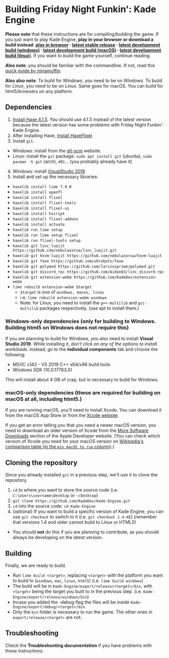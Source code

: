 ﻿# Building Friday Night Funkin': Kade Engine

**Please note** that these instructions are for compiling/building the game. If you just want to play Kade Engine, **play in your browser or download a build instead**: **[play in browser](https://funkin.puyo.xyz) ⋅ [latest stable release](https://github.com/KadeDev/Kade-Engine/releases/latest) ⋅ [latest development build (windows)](https://ci.appveyor.com/project/KadeDev/kade-engine-windows/build/artifacts) ⋅ [latest development build (macOS)](https://ci.appveyor.com/project/daniel11420/kade-engine-macos/build/artifacts) ⋅ [latest development build (linux)](https://ci.appveyor.com/project/daniel11420/kade-engine-linux/build/artifacts)**. If you want to build the game yourself, continue reading.

**Also note**: you should be familiar with the commandline. If not, read this [quick guide by ninjamuffin](https://ninjamuffin99.newgrounds.com/news/post/1090480).

**Also also note**: To build for *Windows*, you need to be on *Windows*. To build for *Linux*, you need to be on *Linux*. Same goes for macOS. You can build for html5/browsers on any platform.

## Dependencies

 1. [Install Haxe 4.1.5](https://haxe.org/download/version/4.1.5/). You should use 4.1.5 instead of the latest version because the latest version has some problems with Friday Night Funkin': Kade Engine.
 2. After installing Haxe, [Install HaxeFlixel](https://haxeflixel.com/documentation/install-haxeflixel/).
 3. Install `git`.

- Windows: install from the [git-scm](https://git-scm.com/downloads) website.
- Linux: install the `git` package: `sudo apt install git` (ubuntu), `sudo pacman -S git` (arch), etc... (you probably already have it)

 4. Windows: install [VisualStudio 2019](https://my.visualstudio.com/Downloads?q=visual%20studio%202019&wt.mc_id=o~msft~vscom~older-downloads)
 5. Install and set up the necessary libraries:

- `haxelib install lime 7.9.0`
- `haxelib install openfl`
- `haxelib install flixel`
- `haxelib install flixel-tools`
- `haxelib install flixel-ui`
- `haxelib install hscript`
- `haxelib install flixel-addons`
- `haxelib install actuate`
- `haxelib run lime setup`
- `haxelib run lime setup flixel`
- `haxelib run flixel-tools setup`
- `haxelib git linc_luajit https://github.com/nebulazorua/linc_luajit.git`
- `haxelib git hxvm-luajit https://github.com/nebulazorua/hxvm-luajit`
- `haxelib git faxe https://github.com/uhrobots/faxe`
- `haxelib git polymod https://github.com/larsiusprime/polymod.git`
- `haxelib git discord_rpc https://github.com/Aidan63/linc_discord-rpc`
- `haxelib git extension-webm https://github.com/KadeDev/extension-webm`
- `lime rebuild extension-webm $target`
  - `$target` is one of `windows, macos, linux`
  - i.e. `lime rebuild extension-webm windows`
  - Note: for Linux, you need to install the `g++-multilib` and `gcc-multilib` packages respectively. (use apt to install them.)

### Windows-only dependencies (only for building *to* Windows. Building html5 on Windows does not require this)

If you are planning to build for Windows, you also need to install **Visual Studio 2019**. While installing it, *don't click on any of the options to install workloads*. Instead, go to the **individual components** tab and choose the following:

- MSVC v142 - VS 2019 C++ x64/x86 build tools
- Windows SDK (10.0.17763.0)

This will install about 4 GB of crap, but is necessary to build for Windows.

### macOS-only dependencies (these are required for building on macOS at all, including html5.)

If you are running macOS, you'll need to install Xcode. You can download it from the macOS App Store or from the [Xcode website](https://developer.apple.com/xcode/).

If you get an error telling you that you need a newer macOS version, you need to download an older version of Xcode from the [More Software Downloads](https://developer.apple.com/download/more/) section of the Apple Developer website. (You can check which version of Xcode you need for your macOS version on [Wikipedia's comparison table (in the `min macOS to run` column)](https://en.wikipedia.org/wiki/Xcode#Version_comparison_table).)

## Cloning the repository

Since you already installed `git` in a previous step, we'll use it to clone the repository.

1. `cd` to where you want to store the source code (i.e. `C:\Users\username\Desktop` or `~/Desktop`)
2. `git clone https://github.com/KadeDev/Kade-Engine.git`
3. `cd` into the source code: `cd Kade-Engine`
4. (optional) If you want to build a specific version of Kade Engine, you can use `git checkout` to switch to it (i.e. `git checkout 1.4-KE`) (remember that versions 1.4 and older cannot build to Linux or HTML5)

- You should **not** do this if you are planning to contribute, as you should always be developing on the latest version.

## Building

Finally, we are ready to build.

- Run `lime build <target>`, replacing `<target>` with the platform you want to build to (`windows`, `mac`, `linux`, `html5`) (i.e. `lime build windows`)
- The build will be in `Kade-Engine/export/release/<target>/bin`, with `<target>` being the target you built to in the previous step. (i.e. `Kade-Engine/export/release/windows/bin`)
- Incase you added the -debug flag the files will be inside `Kade-Engine/export/debug/<target>/bin`
- Only the `bin` folder is necessary to run the game. The other ones in `export/release/<target>` are not.

## Troubleshooting

Check the **Troubleshooting documentation** if you have problems with these instructions.
